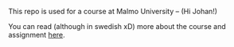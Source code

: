 This repo is used for a course at Malmo University – (Hi Johan!)

You can read (although in swedish xD) more about the course and assignment [here](https://mau-webb.github.io/resurser/da395a-vt25/6-utvecklingsmetodik/i1/). 
